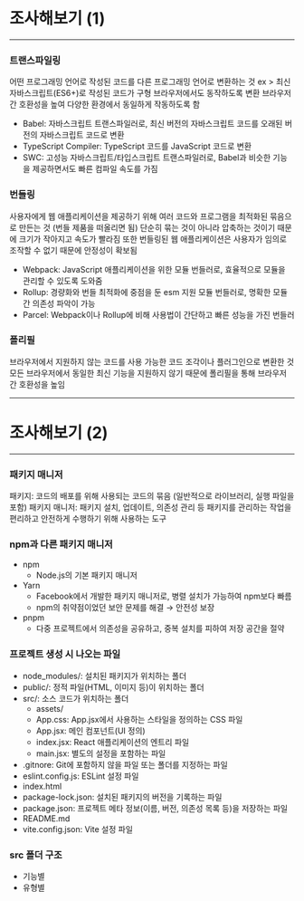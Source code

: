 # 조사해보기 (1)
---
### 트랜스파일링
어떤 프로그래밍 언어로 작성된 코드를 다른 프로그래밍 언어로 변환하는 것
ex > 최신 자바스크립트(ES6+)로 작성된 코드가 구형 브라우저에서도 동작하도록 변환
브라우저 간 호환성을 높여 다양한 환경에서 동일하게 작동하도록 함
- Babel: 자바스크립트 트랜스파일러로, 최신 버전의 자바스크립트 코드를 오래된 버전의 자바스크립트 코드로 변환
- TypeScript Compiler: TypeScript 코드를 JavaScript 코드로 변환
- SWC: 고성능 자바스크립트/타입스크립트 트랜스파일러로, Babel과 비슷한 기능을 제공하면서도 빠른 컴파일 속도를 가짐

### 번들링
사용자에게 웹 애플리케이션을 제공하기 위해 여러 코드와 프로그램을 최적화된 묶음으로 만든는 것 (번들 제품을 떠올리면 됨)
단순히 묶는 것이 아니라 압축하는 것이기 때문에 크기가 작아지고 속도가 빨라짐
또한 번들링된 웹 애플리케이션은 사용자가 임의로 조작할 수 없기 때문에 안정성이 확보됨
- Webpack: JavaScript 애플리케이션을 위한 모듈 번들러로, 효율적으로 모듈을 관리할 수 있도록 도와줌
- Rollup: 경량화와 번들 최적화에 중점을 둔 esm 지원 모듈 번들러로, 명확한 모듈 간 의존성 파악이 가능
- Parcel: Webpack이나 Rollup에 비해 사용법이 간단하고 빠른 성능을 가진 번들러

### 폴리필
브라우저에서 지원하지 않는 코드를 사용 가능한 코드 조각이나 플러그인으로 변환한 것
모든 브라우저에서 동일한 최신 기능을 지원하지 않기 때문에 폴리필을 통해 브라우저 간 호환성을 높임

---

# 조사해보기 (2)
---
### 패키지 매니저
패키지: 코드의 배포를 위해 사용되는 코드의 묶음 (일반적으로 라이브러리, 실행 파일을 포함)
패키지 매니저: 패키지 설치, 업데이트, 의존성 관리 등 패키지를 관리하는 작업을 편리하고 안전하게 수행하기 위해 사용하는 도구

### npm과 다른 패키지 매니저
- npm
    - Node.js의 기본 패키지 매니저
- Yarn
    - Facebook에서 개발한 패키지 매니저로, 병렬 설치가 가능하여 npm보다 빠름
    - npm의 취약점이었던 보안 문제를 해결 → 안전성 보장
- pnpm
    - 다중 프로젝트에서 의존성을 공유하고, 중복 설치를 피하여 저장 공간을 절약

### 프로젝트 생성 시 나오는 파일
- node_modules/: 설치된 패키지가 위치하는 폴더
- public/: 정적 파일(HTML, 이미지 등)이 위치하는 폴더
- src/: 소스 코드가 위치하는 폴더
    - assets/
    - App.css: App.jsx에서 사용하는 스타일을 정의하는 CSS 파일
    - App.jsx: 메인 컴포넌트(UI 정의)
    - index.jsx: React 애플리케이션의 엔트리 파일
    - main.jsx: 별도의 설정을 포함하는 파일
- .gitnore: Git에 포함하지 않을 파일 또는 폴더를 지정하는 파일
- eslint.config.js: ESLint 설정 파일
- index.html
- package-lock.json: 설치된 패키지의 버전을 기록하는 파일
- package.json: 프로젝트 메타 정보(이름, 버전, 의존성 목록 등)을 저장하는 파일
- README.md
- vite.config.json: Vite 설정 파일

### src 폴더 구조
- 기능별
- 유형별